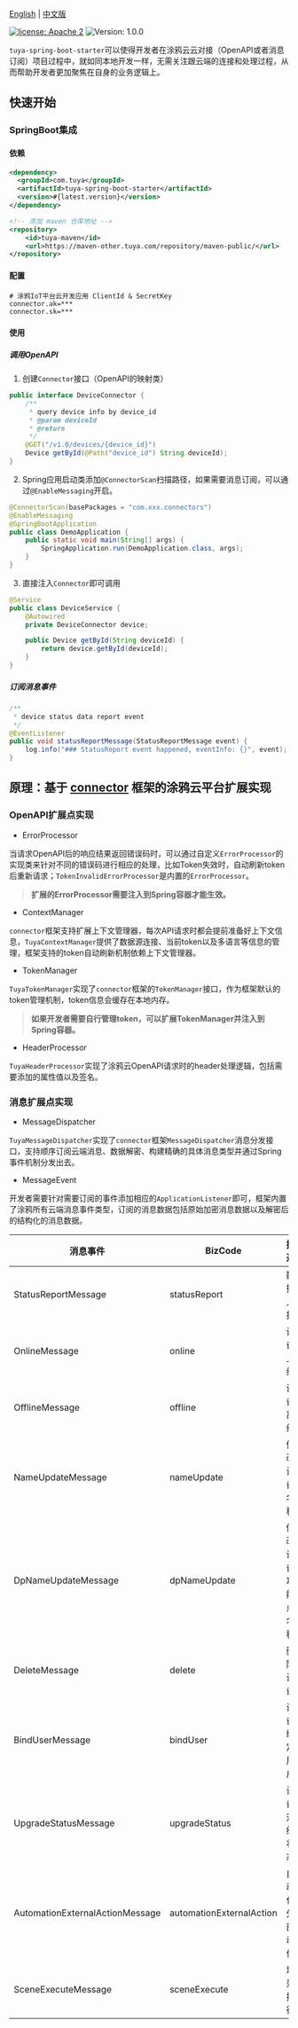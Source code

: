 [English](README.md) | [中文版](README_zh.md)

[![license: Apache 2](https://img.shields.io/badge/license-Apache%202-green)](https://github.com/tuya/tuya-connector/blob/master/LICENSE 'License')
![Version: 1.0.0](https://img.shields.io/badge/version-1.0.0-blue)


`tuya-spring-boot-starter`可以使得开发者在涂鸦云云对接（OpenAPI或者消息订阅）项目过程中，就如同本地开发一样，无需关注跟云端的连接和处理过程，从而帮助开发者更加聚焦在自身的业务逻辑上。

## 快速开始
### SpringBoot集成
#### 依赖

```xml
<dependency>
  <groupId>com.tuya</groupId>
  <artifactId>tuya-spring-boot-starter</artifactId>
  <version>#{latest.version}</version>
</dependency>

<!-- 添加 maven 仓库地址 -->
<repository>
    <id>tuya-maven</id>
    <url>https://maven-other.tuya.com/repository/maven-public/</url>
</repository>
```

#### 配置
```
# 涂鸦IoT平台云开发应用 ClientId & SecretKey
connector.ak=***
connector.sk=***
```
#### 使用
##### **调用OpenAPI**

1. 创建`Connector`接口（OpenAPI的映射类）
```java
public interface DeviceConnector {
    /**
     * query device info by device_id
     * @param deviceId
     * @return
     */
    @GET("/v1.0/devices/{device_id}")
    Device getById(@Path("device_id") String deviceId);
}
```

2. Spring应用启动类添加`@ConnectorScan`扫描路径，如果需要消息订阅，可以通过`@EnableMessaging`开启。
```java
@ConnectorScan(basePackages = "com.xxx.connectors")
@EnableMessaging
@SpringBootApplication
public class DemoApplication {
    public static void main(String[] args) {
        SpringApplication.run(DemoApplication.class, args);
    }
}
```

3. 直接注入`Connector`即可调用
```java
@Service
public class DeviceService {
    @Autowired
    private DeviceConnector device;

    public Device getById(String deviceId) {
        return device.getById(deviceId);
    }
}
```

##### **订阅消息事件**
```java
/**
 * device status data report event
 */
@EventListener
public void statusReportMessage(StatusReportMessage event) {
    log.info("### StatusReport event happened, eventInfo: {}", event);
}
```

## 原理：基于 [connector](https://github.com/tuya/connector) 框架的涂鸦云平台扩展实现
### OpenAPI扩展点实现

- ErrorProcessor

当请求OpenAPI后的响应结果返回错误码时，可以通过自定义`ErrorProcessor`的实现类来针对不同的错误码进行相应的处理，比如Token失效时，自动刷新token后重新请求；`TokenInvalidErrorProcessor`是内置的`ErrorProcessor`。
> **扩展的ErrorProcessor需要注入到Spring容器才能生效。**


- ContextManager

`connector`框架支持扩展上下文管理器，每次API请求时都会提前准备好上下文信息，`TuyaContextManager`提供了数据源连接、当前token以及多语言等信息的管理，框架支持的token自动刷新机制依赖上下文管理器。<br />

- TokenManager

`TuyaTokenManager`实现了`connector`框架的`TokenManager`接口，作为框架默认的token管理机制，token信息会缓存在本地内存。
> **如果开发者需要自行管理token，可以扩展TokenManager并注入到Spring容器。**


- HeaderProcessor

`TuyaHeaderProcessor`实现了涂鸦云OpenAPI请求时的header处理逻辑，包括需要添加的属性值以及签名。<br />


### 消息扩展点实现

- MessageDispatcher

`TuyaMessageDispatcher`实现了`connector`框架`MessageDispatcher`消息分发接口，支持顺序订阅云端消息、数据解密、构建精确的具体消息类型并通过Spring事件机制分发出去。<br />

- MessageEvent

开发者需要针对需要订阅的事件添加相应的`ApplicationListener`即可，框架内置了涂鸦所有云端消息事件类型，订阅的消息数据包括原始加密消息数据以及解密后的结构化的消息数据。

| **消息事件** | **BizCode** | **描述** |
| --- | --- | --- |
| StatusReportMessage | statusReport | 数据上报 |
| OnlineMessage | online | 设备上线 |
| OfflineMessage | offline | 设备离线 |
| NameUpdateMessage | nameUpdate | 修改设备名称 |
| DpNameUpdateMessage | dpNameUpdate | 修改设备功能点名称 |
| DeleteMessage | delete | 删除设备 |
| BindUserMessage | bindUser | 设备绑定用户 |
| UpgradeStatusMessage | upgradeStatus | 设备升级状态 |
| AutomationExternalActionMessage | automationExternalAction | 自动化外部动作 |
| SceneExecuteMessage | sceneExecute | 场景执行 |
